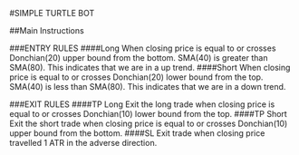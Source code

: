 #SIMPLE TURTLE BOT


##Main Instructions
 
###ENTRY RULES
####Long
When closing price is equal to or crosses Donchian(20) upper bound from the bottom.
SMA(40) is greater than SMA(80). This indicates that we are in a up trend.
####Short
When closing price is equal to or crosses Donchian(20) lower bound from the top. 
SMA(40) is less than SMA(80). This indicates that we are in a down trend.

###EXIT RULES
####TP Long
Exit the long trade when closing price is equal to or crosses Donchian(10) lower bound from the top.
####TP Short
Exit the short trade when closing price is equal to or crosses Donchian(10) upper bound from the bottom.
####SL 
Exit trade when closing price travelled 1 ATR in the adverse direction.
